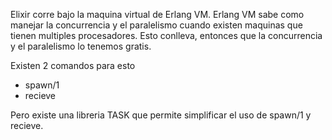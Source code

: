 Elixir corre bajo la maquina virtual de Erlang VM. Erlang VM sabe como manejar la concurrencia y el paralelismo cuando existen maquinas que tienen multiples procesadores. Esto conlleva, entonces que la concurrencia y el paralelismo lo tenemos gratis.

Existen 2 comandos para esto

* spawn/1
* recieve

Pero existe una libreria TASK que permite simplificar el uso de spawn/1 y recieve.



